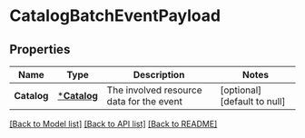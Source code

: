 # CatalogBatchEventPayload

## Properties
Name | Type | Description | Notes
------------ | ------------- | ------------- | -------------
**Catalog** | [***Catalog**](Catalog.md) | The involved resource data for the event | [optional] [default to null]

[[Back to Model list]](../README.md#documentation-for-models) [[Back to API list]](../README.md#documentation-for-api-endpoints) [[Back to README]](../README.md)


